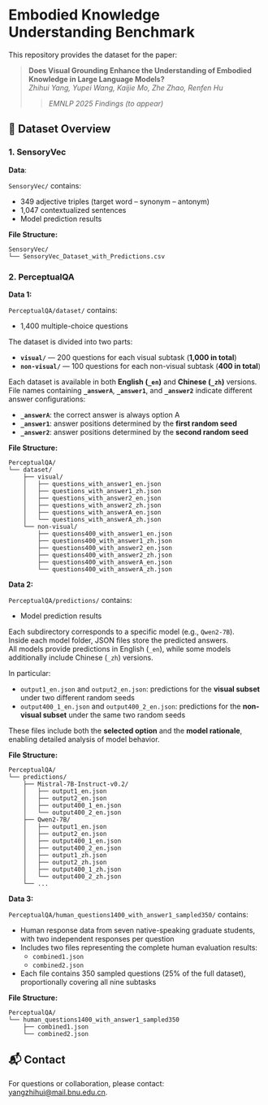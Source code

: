 # Embodied Knowledge Understanding Benchmark

This repository provides the dataset for the paper:

> **Does Visual Grounding Enhance the Understanding of Embodied Knowledge in Large Language Models?**  
> *Zhihui Yang, Yupei Wang, Kaijie Mo, Zhe Zhao, Renfen Hu*
>
> > *EMNLP 2025 Findings (to appear)*

<!-- > Beijing Normal University · Tencent AI Lab   -->
<!-- > [[Paper PDF](./2996.pdf)] -->

<!-- ---

## 📘 Overview

Despite significant progress in multimodal language models (LMs), it remains unclear **whether visual grounding enhances their understanding of embodied knowledge compared to text-only models**.

To address this question, we propose a novel embodied knowledge understanding benchmark based on the perceptual theory from psychology, encompassing visual, auditory, tactile, gustatory, olfactory external senses, and interoception. The benchmark comprises two tasks, **SensoryVec** and **PerceptualQA**, which assess models’ understanding of embodied knowledge across different sensory modalities through vector comparison and question-answering tasks involving over 1,700 questions.

--- -->

## 🧩 Dataset Overview

### 1. **SensoryVec**

**Data**:

`SensoryVec/` contains:
- 349 adjective triples (target word – synonym – antonym)
- 1,047 contextualized sentences
- Model prediction results


**File Structure:**

```
SensoryVec/
└── SensoryVec_Dataset_with_Predictions.csv
```


### 2. **PerceptualQA**

**Data 1:**

`PerceptualQA/dataset/` contains:
- 1,400 multiple-choice questions

The dataset is divided into two parts:

- **`visual/`** — 200 questions for each visual subtask (**1,000 in total**)  
- **`non-visual/`** — 100 questions for each non-visual subtask (**400 in total**) 

Each dataset is available in both **English (`_en`)** and **Chinese (`_zh`)** versions.  
File names containing **`_answerA`**, **`_answer1`**, and **`_answer2`** indicate different answer configurations:
- **`_answerA`**: the correct answer is always option A  
- **`_answer1`**: answer positions determined by the **first random seed**  
- **`_answer2`**: answer positions determined by the **second random seed**

**File Structure:**

```
PerceptualQA/
└── dataset/
    ├── visual/
    │   ├── questions_with_answer1_en.json
    │   ├── questions_with_answer1_zh.json
    │   ├── questions_with_answer2_en.json
    │   ├── questions_with_answer2_zh.json
    │   ├── questions_with_answerA_en.json
    │   └── questions_with_answerA_zh.json
    └── non-visual/
        ├── questions400_with_answer1_en.json
        ├── questions400_with_answer1_zh.json
        ├── questions400_with_answer2_en.json
        ├── questions400_with_answer2_zh.json
        ├── questions400_with_answerA_en.json
        └── questions400_with_answerA_zh.json
```

**Data 2:**

`PerceptualQA/predictions/` contains:
- Model prediction results

Each subdirectory corresponds to a specific model (e.g., `Qwen2-7B`).  
Inside each model folder, JSON files store the predicted answers.  
All models provide predictions in English (`_en`), while some models additionally include Chinese (`_zh`) versions.  

In particular:
- `output1_en.json` and `output2_en.json`: predictions for the **visual subset** under two different random seeds  
- `output400_1_en.json` and `output400_2_en.json`: predictions for the **non-visual subset** under the same two random seeds  

These files include both the **selected option** and the **model rationale**, enabling detailed analysis of model behavior.

**File Structure:**
```
PerceptualQA/
└── predictions/
    ├── Mistral-7B-Instruct-v0.2/
    │   ├── output1_en.json
    │   ├── output2_en.json
    │   ├── output400_1_en.json
    │   └── output400_2_en.json
    ├── Qwen2-7B/
    │   ├── output1_en.json
    │   ├── output2_en.json
    │   ├── output400_1_en.json
    │   ├── output400_2_en.json
    │   ├── output1_zh.json
    │   ├── output2_zh.json
    │   ├── output400_1_zh.json
    │   └── output400_2_zh.json
    └── ...
```

**Data 3:**

`PerceptualQA/human_questions1400_with_answer1_sampled350/` contains:
- Human response data from seven native-speaking graduate students, with two independent responses per question
- Includes two files representing the complete human evaluation results:
  - `combined1.json`
  - `combined2.json`
- Each file contains 350 sampled questions (25% of the full dataset), proportionally covering all nine subtasks

**File Structure:**

```
PerceptualQA/
└── human_questions1400_with_answer1_sampled350
    ├── combined1.json
    └── combined2.json
```


<!-- ## 💡 Citation

If you use this benchmark in your research, please cite:

```bibtex
@article{yang2025embodied,
  title={Does Visual Grounding Enhance the Understanding of Embodied Knowledge in Large Language Models?},
  author={Yang, Zhihui and Wang, Yupei and Mo, Kaijie and Zhao, Zhe and Hu, Renfen},
  journal={Proceedings of the 2025 Annual Conference of the Association for Computational Linguistics},
  year={2025}
}
``` -->


## 📬 Contact

For questions or collaboration, please contact: yangzhihui@mail.bnu.edu.cn.

<!-- 
---

## 🧾 License

This dataset and benchmark are released for **academic and research use only**.  
Please refer to the paper for further details on ethical use and dataset construction. -->
